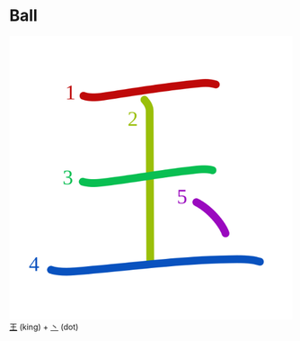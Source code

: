 # Ball
![7389](Kanji/kanji-colorize/7389.svg)
[王](Kanji/kanji-dict/王.md) (king) + [丶](Kanji/kanji-dict/丶.md) (dot)